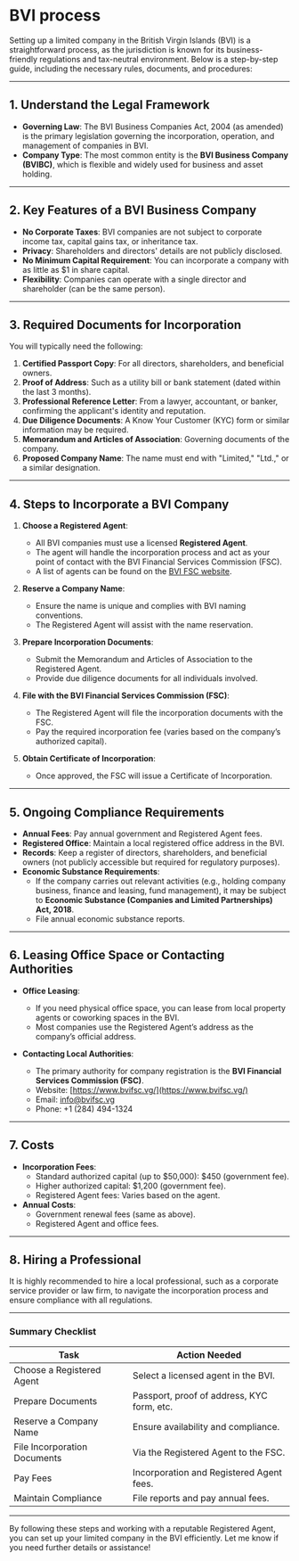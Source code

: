 # BVI process

Setting up a limited company in the British Virgin Islands (BVI) is a straightforward process, as the jurisdiction is known for its business-friendly regulations and tax-neutral environment. Below is a step-by-step guide, including the necessary rules, documents, and procedures:

---

## **1. Understand the Legal Framework**
- **Governing Law**: The BVI Business Companies Act, 2004 (as amended) is the primary legislation governing the incorporation, operation, and management of companies in BVI.
- **Company Type**: The most common entity is the **BVI Business Company (BVIBC)**, which is flexible and widely used for business and asset holding.

---

## **2. Key Features of a BVI Business Company**
- **No Corporate Taxes**: BVI companies are not subject to corporate income tax, capital gains tax, or inheritance tax.
- **Privacy**: Shareholders and directors' details are not publicly disclosed.
- **No Minimum Capital Requirement**: You can incorporate a company with as little as $1 in share capital.
- **Flexibility**: Companies can operate with a single director and shareholder (can be the same person).

---

## **3. Required Documents for Incorporation**
You will typically need the following:
1. **Certified Passport Copy**: For all directors, shareholders, and beneficial owners.
2. **Proof of Address**: Such as a utility bill or bank statement (dated within the last 3 months).
3. **Professional Reference Letter**: From a lawyer, accountant, or banker, confirming the applicant's identity and reputation.
4. **Due Diligence Documents**: A Know Your Customer (KYC) form or similar information may be required.
5. **Memorandum and Articles of Association**: Governing documents of the company.
6. **Proposed Company Name**: The name must end with "Limited," "Ltd.," or a similar designation.

---

## **4. Steps to Incorporate a BVI Company**
1. **Choose a Registered Agent**:
    - All BVI companies must use a licensed **Registered Agent**.
    - The agent will handle the incorporation process and act as your point of contact with the BVI Financial Services Commission (FSC).
    - A list of agents can be found on the [BVI FSC website](https://www.bvifsc.vg/).

2. **Reserve a Company Name**:
    - Ensure the name is unique and complies with BVI naming conventions.
    - The Registered Agent will assist with the name reservation.

3. **Prepare Incorporation Documents**:
    - Submit the Memorandum and Articles of Association to the Registered Agent.
    - Provide due diligence documents for all individuals involved.

4. **File with the BVI Financial Services Commission (FSC)**:
    - The Registered Agent will file the incorporation documents with the FSC.
    - Pay the required incorporation fee (varies based on the company’s authorized capital).

5. **Obtain Certificate of Incorporation**:
    - Once approved, the FSC will issue a Certificate of Incorporation.

---

## **5. Ongoing Compliance Requirements**
- **Annual Fees**: Pay annual government and Registered Agent fees.
- **Registered Office**: Maintain a local registered office address in the BVI.
- **Records**: Keep a register of directors, shareholders, and beneficial owners (not publicly accessible but required for regulatory purposes).
- **Economic Substance Requirements**:
    - If the company carries out relevant activities (e.g., holding company business, finance and leasing, fund management), it may be subject to **Economic Substance (Companies and Limited Partnerships) Act, 2018**.
    - File annual economic substance reports.

---

## **6. Leasing Office Space or Contacting Authorities**
- **Office Leasing**:
    - If you need physical office space, you can lease from local property agents or coworking spaces in the BVI.
    - Most companies use the Registered Agent’s address as the company’s official address.

- **Contacting Local Authorities**:
    - The primary authority for company registration is the **BVI Financial Services Commission (FSC)**.
    - Website: [https://www.bvifsc.vg/](https://www.bvifsc.vg/)
    - Email: info@bvifsc.vg
    - Phone: +1 (284) 494-1324

---

## **7. Costs**
- **Incorporation Fees**:
    - Standard authorized capital (up to $50,000): $450 (government fee).
    - Higher authorized capital: $1,200 (government fee).
    - Registered Agent fees: Varies based on the agent.
- **Annual Costs**:
    - Government renewal fees (same as above).
    - Registered Agent and office fees.

---

## **8. Hiring a Professional**
It is highly recommended to hire a local professional, such as a corporate service provider or law firm, to navigate the incorporation process and ensure compliance with all regulations.

---

### **Summary Checklist**
| Task                                | Action Needed                              |
|-------------------------------------|--------------------------------------------|
| Choose a Registered Agent           | Select a licensed agent in the BVI.        |
| Prepare Documents                   | Passport, proof of address, KYC form, etc. |
| Reserve a Company Name              | Ensure availability and compliance.        |
| File Incorporation Documents        | Via the Registered Agent to the FSC.       |
| Pay Fees                            | Incorporation and Registered Agent fees.   |
| Maintain Compliance                 | File reports and pay annual fees.          |

---

By following these steps and working with a reputable Registered Agent, you can set up your limited company in the BVI efficiently. Let me know if you need further details or assistance!
